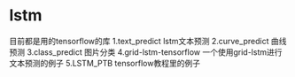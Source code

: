 # lstm
目前都是用的tensorflow的库
1.text_predict lstm文本预测
2.curve_predict 曲线预测
3.class_predict 图片分类
4.grid-lstm-tensorflow 一个使用grid-lstm进行文本预测的例子
5.LSTM_PTB tensorflow教程里的例子
